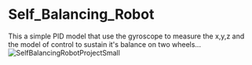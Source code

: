# Self_Balancing_Robot
This a simple PID model that use the gyroscope to measure the x,y,z and the model of control to sustain it's balance on two wheels...
![SelfBalancingRobotProjectSmall](https://github.com/aliasghar1379/Self_Balancing_Robot/assets/59472710/31d34679-16f4-4db8-aaa6-b23660d67195)
